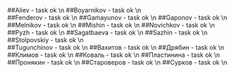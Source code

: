 ##Aliev - task ok \n 
##Boyarnikov - task ok \n  
##Fenderov - task ok \n 
##Gamayunov - task ok \n 
##Gaponov - task ok \n 
##Melnikov - task ok \n 
##Mishin - task ok \n 
##Novichkov - task ok \n 
##Pyzh - task ok \n 
##Sagatbaeva - task ok \n 
##Sazhin - task ok \n 
##Stolpovskiy - task ok \n  
##Tugunchinov - task ok \n 
##Вахитов - task ok \n 
##Дрябин - task ok \n 
##Климов - task ok \n 
##Коваль - task ok \n 
##Пластинина - task ok \n  
##Пронякин - task ok \n 
##Староверов - task ok \n 
##Сурков - task ok \n 
